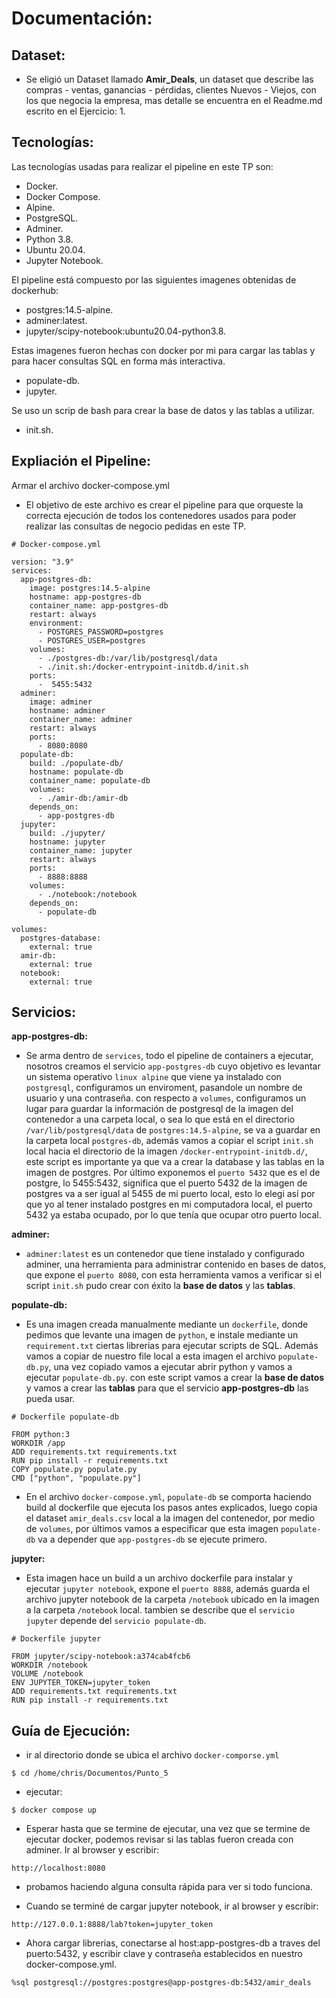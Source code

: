 # Documentación:

## Dataset:
* Se eligió un Dataset llamado **Amir_Deals**, un dataset que describe las compras - ventas, ganancias - pérdidas, clientes Nuevos - Viejos, con los que negocia la empresa, mas detalle se encuentra en el Readme.md escrito en el Ejercicio: 1.

## Tecnologías:
Las tecnologías usadas para realizar el pipeline en este TP son:

* Docker.
* Docker Compose.
* Alpine.
* PostgreSQL.
* Adminer.
* Python 3.8.
* Ubuntu 20.04.
* Jupyter Notebook.

El pipeline está compuesto por las siguientes imagenes obtenidas de dockerhub:

* postgres:14.5-alpine.
* adminer:latest.
* jupyter/scipy-notebook:ubuntu20.04-python3.8.

Estas imagenes fueron hechas con docker por mi para cargar las tablas y para hacer consultas SQL en forma más interactiva.
* populate-db.
* jupyter.

Se uso un scrip de bash para crear la base de datos y las tablas a utilizar.
* init.sh.

## Expliación el Pipeline:

Armar el archivo docker-compose.yml
* El objetivo de este archivo es crear el pipeline para que orqueste la correcta ejecución de todos los contenedores usados para poder realizar las consultas de negocio pedidas en este TP.

````
# Docker-compose.yml

version: "3.9"
services:
  app-postgres-db:
    image: postgres:14.5-alpine
    hostname: app-postgres-db
    container_name: app-postgres-db
    restart: always
    environment:
      - POSTGRES_PASSWORD=postgres
      - POSTGRES_USER=postgres
    volumes:
      - ./postgres-db:/var/lib/postgresql/data
      - ./init.sh:/docker-entrypoint-initdb.d/init.sh
    ports:
      -  5455:5432
  adminer:
    image: adminer
    hostname: adminer
    container_name: adminer
    restart: always
    ports:
      - 8080:8080
  populate-db:
    build: ./populate-db/
    hostname: populate-db
    container_name: populate-db
    volumes:
      - ./amir-db:/amir-db
    depends_on:
      - app-postgres-db
  jupyter:
    build: ./jupyter/
    hostname: jupyter
    container_name: jupyter
    restart: always
    ports:
      - 8888:8888     
    volumes:
      - ./notebook:/notebook
    depends_on:
      - populate-db

volumes:
  postgres-database:
    external: true
  amir-db:
    external: true
  notebook:
    external: true
````
## Servicios:
**app-postgres-db:**
* Se arma dentro de `services`, todo el pipeline de containers a ejecutar, nosotros creamos el servicio `app-postgres-db` cuyo objetivo es levantar un sistema operativo `linux alpine` que viene ya instalado con `postgresql`, configuramos un enviroment, pasandole un nombre de usuario y una contraseña.
con respecto a `volumes`, configuramos un lugar para guardar la información de postgresql de la imagen del contenedor a una carpeta local, o sea lo que está en el directorio `/var/lib/postgresql/data` de `postgres:14.5-alpine`, se va a guardar en la carpeta local `postgres-db`, además vamos a copiar el script `init.sh` local hacia el directorio de la imagen `/docker-entrypoint-initdb.d/`, este script es importante ya que va a crear la database y las tablas en la imagen de postgres.
Por último exponemos el `puerto 5432` que es el de postgre, lo 5455:5432, significa que el puerto 5432 de la imagen de postgres va a ser igual al 5455 de mi puerto local, esto lo elegi así por que yo al tener instalado postgres en mi computadora local, el puerto 5432 ya estaba ocupado, por lo que tenía que ocupar otro puerto local.

**adminer:**
* `adminer:latest` es un contenedor que tiene instalado y configurado adminer, una herramienta para administrar contenido en bases de datos, que expone el `puerto 8080`, con esta herramienta vamos a verificar si el script `init.sh` pudo crear con éxito la **base de datos** y las **tablas**.

**populate-db:**
* Es una imagen creada manualmente mediante un `dockerfile`, donde pedimos que levante una imagen de `python`, e instale mediante un `requirement.txt` ciertas librerias para ejecutar scripts de SQL.
Además vamos a copiar de nuestro file local a esta imagen el archivo `populate-db.py`, una vez copiado vamos a ejecutar abrir python y vamos a ejecutar `populate-db.py`. con este script vamos a crear la **base de datos** y vamos a crear las **tablas** para que el servicio **app-postgres-db** las pueda usar.

````
# Dockerfile populate-db

FROM python:3
WORKDIR /app
ADD requirements.txt requirements.txt
RUN pip install -r requirements.txt
COPY populate.py populate.py
CMD ["python", "populate.py"]
````
* En el archivo `docker-compose.yml`, `populate-db` se comporta haciendo build al dockerfile que ejecuta los pasos antes explicados, luego copia el dataset `amir_deals.csv` local a la imagen del contenedor, por medio de `volumes`, por últimos vamos a especificar que esta imagen `populate-db` va a depender que `app-postgres-db` se ejecute primero.

**jupyter:**
* Esta imagen hace un build a un archivo dockerfile para instalar y ejecutar `jupyter notebook`, expone el `puerto 8888`, además guarda el archivo jupyter notebook de la carpeta `/notebook` ubicado en la imagen a la carpeta `/notebook` local. tambien se describe que el `servicio jupyter` depende del `servicio populate-db`. 

````
# Dockerfile jupyter

FROM jupyter/scipy-notebook:a374cab4fcb6
WORKDIR /notebook
VOLUME /notebook
ENV JUPYTER_TOKEN=jupyter_token
ADD requirements.txt requirements.txt
RUN pip install -r requirements.txt
````

## Guía de Ejecución:
* ir al directorio donde se ubica el archivo `docker-comporse.yml`

````
$ cd /home/chris/Documentos/Punto_5
````

* ejecutar:

````
$ docker compose up
````

* Esperar hasta que se termine de ejecutar, una vez que se termine de ejecutar docker, podemos revisar si las tablas fueron creada con adminer.
Ir al browser y escribir:

````
http://localhost:8080
````
* probamos haciendo alguna consulta rápida para ver si todo funciona.

* Cuando se terminé de cargar jupyter notebook, ir al browser y escribir:

````
http://127.0.0.1:8888/lab?token=jupyter_token
````
* Ahora cargar librerias, conectarse al host:app-postgres-db a traves del puerto:5432, y escribir clave y contraseña establecidos en nuestro docker-compose.yml.

````
%sql postgresql://postgres:postgres@app-postgres-db:5432/amir_deals
````



